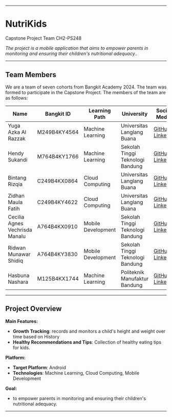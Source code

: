 # 

---

# **NutriKids**
Capstone Project Team CH2-PS248 
  
_The project is a mobile application that aims to empower parents in monitoring and ensuring their children's nutritional adequacy.._

---

## **Team Members**
We are a team of seven cohorts from Bangkit Academy 2024. The team was formed to participate in the Capstone Project. The members of the team are as follows:

| **Name**                  | **Bangkit ID**  | **Learning Path**       | **University**                              | **Social Media**                |
|---------------------------|-----------------|-------------------------|--------------------------------------------|----------------------------------|
| Yuga Azka Al Razzak                  | M249B4KY4564  | Machine Learning        | Universitas Langlang Buana                        | [GitHub](https://github.com/YugaZ963) [LinkedIn](https://www.linkedin.com/in/yuga-azka-al-razzak-875970294/)       |
| Hendy Sukandi                  | M764B4KY1766 | Machine Learning        | Sekolah Tinggi Teknologi Bandung                        | [GitHub](https://github.com/chryn1knw) [LinkedIn](https://www.linkedin.com/in/hnd72)       |
| Bintang Rizqia                  | C249B4KX0864  | Cloud Computing         | Universitas Langlang Buana                        | [GitHub](https://github.com/bintangrizq) [LinkedIn](#)       |
| Zidhan Maula Fatih                  | C249B4KY4622  | Cloud Computing         | Universitas Langlang Buana                        | [GitHub](https://github.com/zidhanmf27) [LinkedIn](https://linkedin.com/in/zidhanmf)       |
| Cecilia Agnes Vechrisda Manalu                  | A764B4KX0910  | Mobile Development      | Sekolah Tinggi Teknologi Bandung                        | [GitHub](https://github.com/ceciliaagnes04) [LinkedIn](#)       |
| Ridwan Munawar Shidiq                | A764B4KY3830  | Mobile Development      | Sekolah Tinggi Teknologi Bandung                        | [GitHub](#) [LinkedIn](#)       |
| Hasbuna Nashara                |M125B4KX1744  | Machine Learning   | Politeknik Manufaktur Bandung | [GitHub](https://github.com/gatitoenak) [LinkedIn](https://www.linkedin.com/in/hasbuna-nashara-01ab1b21a/)
---

## **Project Overview**

**Main Features:**
- **Growth Tracking**:  records and monitors a child's height and weight over time based on History
- **Healthy Recommendations and Tips**: Collection of healthy eating tips for kids.

**Platform:**
- **Target Platform**: Android
- **Technologies**: Machine Learning, Cloud Computing, Mobile Development

**Goal:**
- to empower parents in monitoring and ensuring their children's nutritional adequacy.

---
